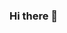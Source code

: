### Hi there 👋

<!--

[![Top Langs](https://github-readme-stats.vercel.app/api/top-langs/?username=lamnguyenkhoa&langs_count=5&hide=shaderlab,hlsl&exclude_repo=LightspeedDelivery,JhoVengeance,SilkMelody)](https://github.com/anuraghazra/github-readme-stats)

**lamnguyenkhoa/lamnguyenkhoa** is a ✨ _special_ ✨ repository because its `README.md` (this file) appears on your GitHub profile.

Here are some ideas to get you started:

- 🔭 I’m currently working on ...
- 🌱 I’m currently learning ...
- 👯 I’m looking to collaborate on ...
- 🤔 I’m looking for help with ...
- 💬 Ask me about ...
- 📫 How to reach me: ...
- 😄 Pronouns: ...
- ⚡ Fun fact: ...
-->
